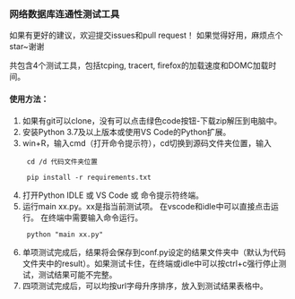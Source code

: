 ### 网络数据库连通性测试工具
如果有更好的建议，欢迎提交issues和pull request！
如果觉得好用，麻烦点个star~谢谢

共包含4个测试工具，包括tcping, tracert, firefox的加载速度和DOMC加载时间。

#### 使用方法：
1. 如果有git可以clone，没有可以点击绿色code按钮-下载zip解压到电脑中。
2. 安装Python 3.7及以上版本或使用VS Code的Python扩展。
3. win+R，输入cmd（打开命令提示符），cd切换到源码文件夹位置，输入
   ```shell
    cd /d 代码文件夹位置
   ```
   ```shell
    pip install -r requirements.txt 
   ```
4. 打开Python IDLE 或 VS Code 或 命令提示符终端。
5. 运行main xx.py。xx是指当前测试项。
   在vscode和idle中可以直接点击运行。
   在终端中需要输入命令运行。
   ```shell
    python "main xx.py"
   ```
6. 单项测试完成后，结果将会保存到conf.py设定的结果文件夹中（默认为代码文件夹中的result）。如果测试卡住，在终端或idle中可以按ctrl+c强行停止测试，测试结果可能不完整。
7. 四项测试完成后，可以均按url字母升序排序，放入到测试结果表格中。